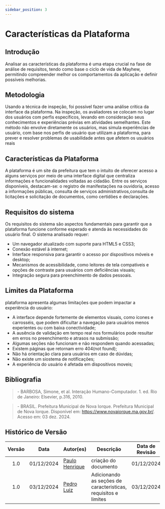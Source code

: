 ```yaml
---
sidebar_position: 3
---
```


# Características da Plataforma

## Introdução

Analisar as características da plataforma é uma etapa crucial na fase de análise de requisitos, tendo como base o ciclo de vida de Mayhew, permitindo compreender melhor os comportamentos da aplicação e definir possíveis melhorias.

## Metodologia

Usando a técnica de inspeção, foi possível fazer uma análise crítica da interface da plataforma. Na inspeção, os avaliadores se colocam no lugar dos usuários com perfis específicos, levando em consideração seus conhecimentos e experiências prévias em atividades semelhantes. Este método não envolve diretamente os usuários, mas simula experiências de usuário, com base nos perfis de usuário que utilizam a plataforma, para prever e resolver problemas de usabilidade antes que afetem os usuários reais

## Características da Plataforma
A plataforma é um site da prefeitura que tem o intuito de oferecer acesso a alguns serviços por meio de uma interface digital que centraliza informações e funcionalidades voltadas ao cidadão. Entre os serviços disponíveis, destacam-se: o registro de manifestações na ouvidoria, acesso a informações públicas, consulta de serviços administrativos,consulta de licitações e solicitação de documentos, como certidões e declarações.
## Requisitos do sistema
Os requisitos do sistema são aspectos fundamentais para garantir que a plataforma funcione conforme esperado e atenda às necessidades do usuário final. O sistema analisado requer:

- Um navegador atualizado com suporte para HTML5 e CSS3;
- Conexão estável à internet;
- Interface responsiva para garantir o acesso por dispositivos móveis e desktop;
- Mecanismos de acessibilidade, como leitores de tela compatíveis e opções de contraste para usuários com deficiências visuais;
- Integração segura para preenchimento de dados pessoais.
## Limites da Plataforma
 plataforma apresenta algumas limitações que podem impactar a experiência do usuário:

- A interface depende fortemente de elementos visuais, como ícones e carrosséis, que podem dificultar a navegação para usuários menos experientes ou com baixa conectividade;
- A ausência de validação em tempo real nos formulários pode resultar em erros no preenchimento e atrasos na submissão;
- Algumas seções não funcionam e não respondem quando acessadas;
- Existem páginas que retornam erro 404(not found);
- Não há orientação clara para usuários em caso de dúvidas;
- Não existe um siostema de notificações;
- A experiência do usuário é afetada em dispositivos moveis;


## Bibliografia

> \- BARBOSA, Simone, et al. Interação Humano-Computador. 1. ed. Rio de Janeiro: Elsevier, p.316, 2010.

> \- BRASIL. Prefeitura Municipal de Nova Iorque. Prefeitura Municipal de Nova Iorque. Disponível em: https://www.novaiorque.ma.gov.br/. Acesso em: 03 dez. 2024.

## Histórico de Versão

| Versão | Data | Autor(es) | Descrição | Data de Revisão | Revisor(es) |
|:---:|:---:|---|---|:---:|---|
| 1.0 | 01/12/2024 | [Paulo Henrique](https://github.com/paulomh) | criação do documento | 01/12/2024 | [Necivaldo Amaral](https://github.com/junioramaral22) |
| 1.0 | 03/12/2024 | [Pedro Luiz](https://github.com/pedroluizfo) | Adicionando as seções de caracteristicas, requisitos e limites | 03/12/2024 | [Paulo Henrique](https://github.com/paulomh) |